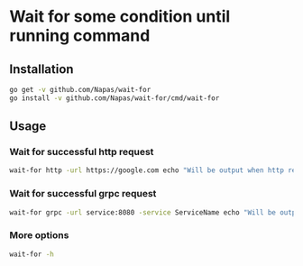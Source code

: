 # Wait for some condition until running command

## Installation
```bash
go get -v github.com/Napas/wait-for
go install -v github.com/Napas/wait-for/cmd/wait-for
```

## Usage
### Wait for successful http request
```bash
wait-for http -url https://google.com echo "Will be output when http request was successful"
```

### Wait for successful grpc request
```bash
wait-for grpc -url service:8080 -service ServiceName echo "Will be output when grpc request was successful"
```

### More options
```bash
wait-for -h
```